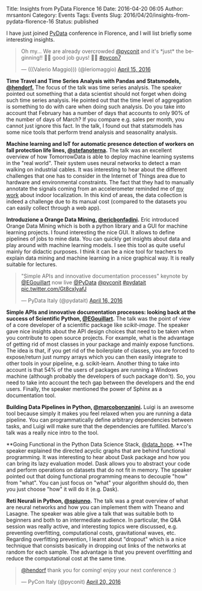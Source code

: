 Title: Insights from PyData Florence 16
Date: 2016-04-20 06:05
Author: mrsantoni
Category: Events
Tags: Events
Slug: 2016/04/20/insights-from-pydata-florence-16
Status: published

I have just joined [PyData](https://www.pycon.it/p3/schedule/pycon7/)
conference in Florence, and I will list briefly some
interesting insights.

<blockquote class="twitter-tweet" data-lang="en"><p lang="en" dir="ltr">Oh my... We are already overcrowded <a href="https://twitter.com/pyconit">@pyconit</a> and it&#39;s *just* the beginning!! 🎉🎉 good job guys! 🙌🏻 <a href="https://twitter.com/hashtag/pycon7?src=hash">#pycon7</a></p>&mdash; (((Valerio Maggio))) (@leriomaggio) <a href="https://twitter.com/leriomaggio/status/720894471060201472">April 15, 2016</a></blockquote>
<script async src="//platform.twitter.com/widgets.js" charset="utf-8"></script>

**Time Travel and Time Series Analysis with Pandas and Statsmodels,
[@hendorf.](http://twitter.com/hendorf)** The focus of the talk was time
series analysis. The speaker pointed out something that a data scientist
should not forget when doing such time series analysis. He pointed out
that the time level of aggregation is something to do with care when
doing such analysis. Do you take into account that February has a number
of days that accounts to only 90% of the number of days of March? If you
compare e.g. sales per month, you cannot just ignore this fact. In the
talk, I found out that statsmodels has some nice tools that perform
trend analysis and seasonality analysis.

**Machine learning and IoT for automatic presence detection of workers
on fall protection life lines,
[@stefanoterna](http://twitter.com/stefanoterna).** The talk was an
excellent overview of how TomorrowData is able to deploy machine
learning systems in the "real world". Their system uses neural networks
to detect a man walking on industrial cables. It was interesting to hear
about the different challenges that one has to consider in the Internet
of Things area due to hardware and environmental constraints. The fact
that they had to manually annotate the signals coming from an
accelerometer reminded me of [my
work](http://ieeexplore.ieee.org/xpl/login.jsp?tp=&arnumber=7346953&url=http%3A%2F%2Fieeexplore.ieee.org%2Fxpls%2Fabs_all.jsp%3Farnumber%3D7346953)
about indoor localization. In this kind of areas, the data collection is
indeed a challenge due to its manual cost (compared to the datasets you
can easily collect through a web app).

**Introduzione a Orange Data Mining,
[@ericbonfadini](http://twitter.com/ericbonfadini).** Eric introduced
Orange Data Mining which is both a python library and a GUI for machine
learning projects. I found interesting the nice GUI. It allows to define
pipelines of jobs to mine data. You can quickly get insights about data
and play around with machine learning models. I see this tool as quite
useful mainly for didactic purposes. I think it can be a nice tool for
teachers to explain data mining and machine learning in a nice graphical
way. It is really suitable for lectures.

<blockquote class="twitter-tweet" data-lang="en"><p lang="en" dir="ltr">&quot;Simple APIs and innovative documentation processes&quot; keynote by <a href="https://twitter.com/EGouillart">@EGouillart</a> now live <a href="https://twitter.com/PyData">@PyData</a> <a href="https://twitter.com/pyconit">@pyconit</a> <a href="https://twitter.com/hashtag/pydatait?src=hash">#pydatait</a> <a href="https://t.co/Gt8cxIyafJ">pic.twitter.com/Gt8cxIyafJ</a></p>&mdash; PyData Italy (@pydatait) <a href="https://twitter.com/pydatait/status/721235005746188289">April 16, 2016</a></blockquote>
<script async src="//platform.twitter.com/widgets.js" charset="utf-8"></script>

**Simple APIs and innovative documentation processes: looking back at
the success of Scientific Python,
[@EGouillart](http://twitter.com/EGouillart).** The talk was the point
of view of a core developer of a scientific package like *scikit-image*.
The speaker gave nice insights about the API design choices that need to
be taken when you contribute to open source projects. For example, what
is the advantage of getting rid of most classes in your package and
mainly expose functions. The idea is that, if you get rid of the
boilerplate of classes, you are forced to expose/return just numpy
arrays which you can then easily integrate to other tools in your
pipeline, e.g. scikit-learn. Another thing to take into account is that
54% of the users of packages are running a Windows machine (although
probably the developers of such package don't). So, you need to take
into account the tech gap between the developers and the end users.
Finally, the speaker mentioned the power of Sphinx as a documentation
tool.

**Building Data Pipelines in Python,
[@marcobonzanini](http://twitter.com/marcobonzanini).** Luigi is an
awesome tool because simply it makes you feel relaxed when you are
running a data pipeline. You can programmatically define arbitrary
dependencies between tasks, and Luigi will make sure that the
dependencies are fulfilled. Marco's talk was a really nice intro to the
tool.

**Going Functional in the Python Data Science Stack,
[@data_hope](http://twitter.com/data_hope). **The speaker explained
the directed acyclic graphs that are behind functional programming. It
was interesting to hear about Dask package and how you can bring its
lazy evaluation model. Dask allows you to abstract your code and perform
operations on datasets that do not fit in memory. The speaker pointed
out that doing functional programming means to decouple "how" from
"what". You can just focus on "what" your algorithm should do, then you
just choose "how" it will do it (e.g. Dask).

**Reti Neurali in Python, [@spiunno](http://twitter.com/spiunno).** The
talk was a great overview of what are neural networks and how you can
implement them with Theano and Lasagne. The speaker was able give a talk
that was suitable both to beginners and both to an intermediate
audience. In particular, the Q&A session was really active, and
interesting topics were discussed, e.g. preventing overfitting,
computational costs, gravitational waves, etc. Regarding overfitting
prevention, I learnt about "dropout" which is a nice technique that
consists basically in dropping out links of the networks at random for
each sample. The advantage is that you prevent overfitting and reduce
the computational cost at the same time.

<blockquote class="twitter-tweet" data-lang="en"><p lang="en" dir="ltr"><a href="https://twitter.com/hendorf">@hendorf</a> thank you for coming! enjoy your next conference :)</p>&mdash; PyCon Italy (@pyconit) <a href="https://twitter.com/pyconit/status/722763833387966465">April 20, 2016</a></blockquote>
<script async src="//platform.twitter.com/widgets.js" charset="utf-8"></script>
